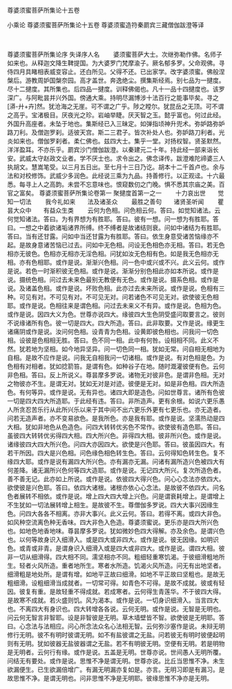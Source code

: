 <!-- { "loadSidebar": true } -->
尊婆须蜜菩萨所集论十五卷


小乘论
尊婆须蜜菩萨所集论十五卷
尊婆须蜜造符秦罽宾三藏僧伽跋澄等译


　　

尊婆须蜜菩萨所集论序
失译序人名
　　婆须蜜菩萨大士。次继弥勒作佛。名师子如来也。从释迦文降生鞞提国。为大婆罗门梵摩渝子。厥名郁多罗。父命观佛。寻侍四月具睹相表威变容止。还白所见。父得不还。已出家学。改字婆须蜜。佛般涅槃后。游教周妒国槃奈园。高才盖世。奔逸绝尘。撰集斯经焉。别七品为一揵度。尽十二揵度。其所集也。后四品一揵度。训释佛偈也。凡十一品十四揵度也。该罗深广。与阿毗昙并兴外国。傍通大乘。持明尽漏博涉十法百行之能事毕矣。寻之[漭-廾+卉]然。犹沧海之无崖。可不谓之广乎。陟之瞠尔。犹昆岳之无顶。可不谓之高乎。宝渚极目。厌夜光之珍。岩岫举睫。厌天智之玉。懿乎富也。何过此经。外国升高座者。未坠于地也。集斯经已入三昧定。如弹指顷神升兜术。弥妒路弥妒路刀利。及僧迦罗刹。适彼天宫。斯二三君子。皆次补处人也。弥妒路刀利者。光炎如来也。僧伽罗刹者。柔仁佛也。兹四大士。集乎一堂。对扬权智。贤圣默然。洋洋盈耳。不亦乐乎。罽宾沙门僧伽跋澄。以秦建元二十年。持此经一部来诣长安。武威太守赵政文业者。学不厌士也。求令出之。佛念译传。跋澄难陀禘婆三人执胡文。慧嵩笔受。以三月五日出。至七月十三日乃讫。胡本十二千首卢也。余与法和对校修饰。武威少多润色。此经说三乘为九品。持善修行。以正观迳。十六最悉。每寻上人之高韵。未尝不忘意味也。恨窥数仞之门晚。惧不悉其宗庙之美。百官之富矣。
尊婆须蜜菩萨所集论卷第一
聚揵度首第一之一
　　十力哀出世　　觉知一切法
　　我今礼如来　　法及诸圣众
　　最胜之善句　　诸贤圣听闻
　　瞿昙大众中　　有益众生类
　　云何为色相。问色相云何。答曰。如觉知诸法。云何觉知诸法。答曰。为有界想为有胜耶。答曰。彼有一想。问一想为有胜耶。答曰。一想之中着欲诸垢诸界所缚。终不缚者是故诸结则衰。问如中诸结为有胜耶。答曰。当有还甘露。问如中当还甘露为有胜耶。答曰。依生身意受诸苦恼缘亦不起。是故身意诸苦恼已过去。问如中无色相。问设无色相色亦无相。答曰。若无色相亦无彼色。色相亦无相亦无淫色相。问犹如汝无色相有色。如是我无色相亦无相。亦有色相耶。或作是说。渐渐兴色相。问一色中或兴或不兴。此义云何。或作是说。若色一时渐积彼无色相。或作是说。渐渐分别色相此亦如本所说。或作是说。摄统色相。问过去未来色最别无教便有无色。或作是说。摄系色相。或作是说。及诸盖色相。或作是说。坏败色相。此亦过去未来所说。或作是说。色相有三种。可见有对。不可见有对。不可见无对。问若诸色不可见无对。欲使彼无色相耶。或作是说。色相往来是谓色相。问过去未来义不有异。或作是说。色相为色。或作是说。因四大义为色。世尊亦说四大。缘彼四大生色阴受盛问取要言之。彼则不说缘诸所有色。彼一切是四大。四大所造。答曰。此非取要。又作是说。缘更生诸痛阴或作是说。汝问何色相。设青青为色相。设黄即彼色相也。问我问一切色相。设彼是色相相无胜。答曰。色不同一相。此中有何咎。设相相不同。此义不然。犹若地为坚相。如今地异坚异。问一切色同一相。犹如无常。问自相无相地为自相。是故不应作是说。问我无自相我问一切诸相。或作是说。有对色相是色。为色相有对相者。犹如捻箭笞。是谓有色。如种谷子在地。随时溉灌彼便有色。云何非色相。答曰。反上所说义。尊昙摩多罗说。诸物无对彼非色。是谓非色相。无对之物彼亦不生。是谓无对。犹如无对是对迹。彼便是无对。如是非色相。四大所造色。有何等异。或作是说。无有异也。诸四大即是造色。问如世尊言。诸所有色彼一切是四大四大所造耶。于此经有违。答曰。非所造声。更有余根。如说六更乐愚人所贪忍苦乐行从此所兴乐以来于其中间不出六更乐外更有七更乐也。亦无造者。问若无造声者。亦不变易欲色。是我所色。亦是我有耶。或作是说。坚濡热动是四大相。犹如非地色从色造色。问四大转转优劣色不常作。欲使彼有造色耶。答曰。虽彼四大转转优劣得四大相。四大所兴色。非得四大相。彼非所兴色。或作是说。诸缘彼四大四大所兴色。问四大亦因四大。欲使是兴色耶。答曰。彼虽因四大。有若干所因。四大是兴色相。问色缘色相色转生色。答曰。云何得知色转生色。复不缘四大耶。或作是说有漏四大所兴色。亦有漏亦无漏。问诸有漏所造兴色被四大有何差降。诸无漏所兴色何等四大造耶。或作是说。无记四大所兴。复次所造色者。善不善无记。此亦如上所说。或作是说。依彼四大得兴色。问心心念法亦依四大。欲使彼是兴色耶。答曰。依四大诸根。诸根亦依心心念法。是故彼不依四大。问名色者展转不相依。或作是说。增上四大四大增上兴色。问是谓衰耗增上。是谓增上不生犹如一切法展转增上相生。是故彼不生。尊僧伽多罗说。四大大事兴因缘生色。问四大各各不相离。亦非大事兴。此义云何。答曰。若得不离。或四大非色。如风种空流离色种无香味。四大非色入色造。尊婆须蜜说。更乐亦是四大所兴色也。如地色地香地味。尊昙摩多罗说。犹如微妙色四大得解。亦及余色。是谓兴色也。以何等故身识入细滑入。或是四大或非四大。或作是说。彼无因缘。如明识色。或青或非青。是谓身识入细滑入或是四大或非四大。或作是说。谓四大相。彼非一切从细滑得。四大相不同。濡坚相亦不同。粗细轻重寒饥渴。于彼细滑粗地所生。轻者火风所造。重者地所生。寒者水所造。饥渴火风所造。问无有出地坚者。细滑粗是地处所。是谓有增。如地平正故曰细滑。如地不平正故曰坚粗也。是故无粗细滑。设粗细滑当成就者。一切常可得。如青色不可得。是故不成就。彼或有轻因。彼复有重。是故轻重不得成就。若成寒者。云何得生青莲华。不于彼四大得。是故寒不成就。若火盛则饥。风为渴本。或作是说。一切身识细滑入。当言四大也。不离四大有身识也。四大转增各各说。云何无明。或作是说。无智是无明也。问云何无智言非智耶。设是非智彼是无明。草木墙壁皆不智。欲使彼是无明耶。答曰。心念法与法相应。问心所念法众名心法相无智。云何弥沙塞作是说。未辩无明修行无明。彼不有明时彼谓无明。如不有盐彼谓之无盐。问若彼无有明时彼便起明则有无明。犹如彼器无盐彼器谓之无盐。若不有明彼无明。空便有无明。若是明物是无明者。云何行有缘。或作是说。五盖是无明。世尊亦说。世间愚人无明所覆。问结无有要处。或作是说。思惟不净是谓无明。世尊亦说。比丘当思惟不净。未生欲漏便生。已生欲漏倍增广。有漏无明漏亦复如是。亦言。无明习即是有漏习。是故思惟不净。是谓无明也。问非思惟不净是无明耶。彼缘思惟不净亦是无明。
